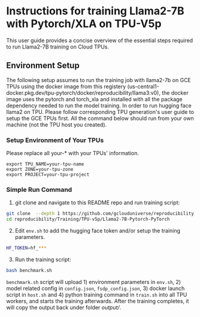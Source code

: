 # Instructions for training Llama2-7B with Pytorch/XLA on TPU-V5p

This user guide provides a concise overview of the essential steps required to run Llama2-7B training on Cloud TPUs.


## Environment Setup

The following setup assumes to run the training job with llama2-7b on GCE TPUs using the docker image from this registery (us-central1-docker.pkg.dev/tpu-pytorch/docker/reproducibility/llama3:v0), the docker image uses the pytorch and torch_xla and installed with all the package dependency needed to run the model training. In order to run hugging face llama2 on TPU. Please follow corresponding TPU generation's user guide to setup the GCE TPUs first. All the command below should run from your own machine (not the TPU host you created).

### Setup Environment of Your TPUs
Please replace all your-* with your TPUs' information.
```
export TPU_NAME=your-tpu-name
export ZONE=your-tpu-zone
export PROJECT=your-tpu-project
```

### Simple Run Command
1. git clone and navigate to this README repo and run training script:
```bash
git clone  --depth 1 https://github.com/gclouduniverse/reproducibility.git/
cd reproducibility/Training/TPU-v5p/Llama2-7B-Pytorch-PyTorch
```
2. Edit `env.sh` to add the hugging face token and/or setup the training parameters.
```bash
HF_TOKEN=hf_***
```
3. Run the training script:
```bash
bash benchmark.sh
```
`benchmark.sh` script will upload 1) environment parameters in `env.sh`, 2) model related config in `config.json`, `fsdp_config.json`, 3) docker launch script in `host.sh` and 4) python training command in `train.sh` into all TPU workers, and starts the training afterwards. After the training completes, it will copy the output back under folder *output/*.
